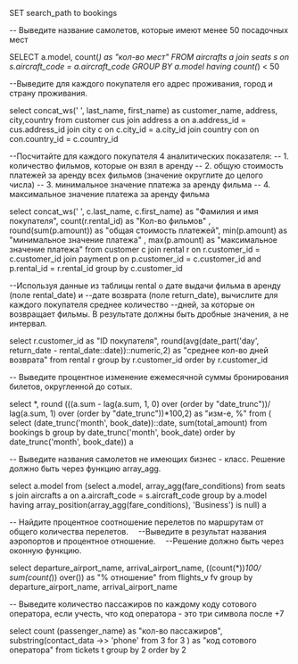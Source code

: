 SET search_path to bookings

-- Выведите название самолетов, которые имеют менее 50 посадочных мест

SELECT  a.model, count(*) as "кол-во мест"
 FROM  aircrafts a
 join seats s on s.aircraft_code = a.aircraft_code 
 GROUP BY a.model
 having count(*) < 50

--Выведите для каждого покупателя его адрес проживания, город и страну проживания.

select concat_ws(' ', last_name, first_name) as customer_name, address, city,country
from customer cus
join address a on a.address_id = cus.address_id 
join city c on c.city_id = a.city_id
join country con on con.country_id  = c.country_id

--Посчитайте для каждого покупателя 4 аналитических показателя:
--  1. количество фильмов, которые он взял в аренду
--  2. общую стоимость платежей за аренду всех фильмов (значение округлите до целого числа)
--  3. минимальное значение платежа за аренду фильма
--  4. максимальное значение платежа за аренду фильма

select concat_ws(' ', c.last_name, c.first_name) as "Фамилия и имя покупателя", 
count(r.rental_id) as "Кол-во фильмов" , 
round(sum(p.amount)) as "общая стоимость платежей", 
min(p.amount) as "минимальное значение платежа" ,
max(p.amount)  as "максимальное значение платежа"
from customer c 
join rental r on r.customer_id = c.customer_id 
join payment p on p.customer_id = c.customer_id and p.rental_id = r.rental_id 
group by c.customer_id 

--Используя данные из таблицы rental о дате выдачи фильма в аренду (поле rental_date) и 
--дате возврата (поле return_date), вычислите для каждого покупателя среднее количество 
--дней, за которые он возвращает фильмы. В результате должны быть дробные значения, а не интервал.

select r.customer_id as "ID покупателя", round(avg(date_part('day', return_date  - rental_date::date))::numeric,2) as "среднее кол-во дней возврата" 
from rental r 
group by r.customer_id 
order by r.customer_id
 
-- Выведите процентное изменение ежемесячной суммы бронирования билетов, округленной до сотых.

select *,
round (((a.sum - lag(a.sum, 1, 0) over (order by "date_trunc"))/
		 lag(a.sum, 1) over (order by "date_trunc"))*100,2) as "изм-е, %"
from (
select  (date_trunc('month', book_date))::date, sum(total_amount)
from bookings b 
group by date_trunc('month', book_date)
order by date_trunc('month', book_date)) a
 
-- Выведите названия самолетов не имеющих бизнес - класс. Решение должно быть через функцию array_agg.
 
 select a.model 
 from
 (select  a.model, array_agg(fare_conditions)
 from seats s 
 join aircrafts a on a.aircraft_code = s.aircraft_code
 group by a.model
 having array_position(array_agg(fare_conditions), 'Business') is null) a
 
 

-- Найдите процентное соотношение перелетов по маршрутам от общего количества перелетов.
 --Выведите в результат названия аэропортов и процентное отношение.
 --Решение должно быть через оконную функцию.

select departure_airport_name, arrival_airport_name, ((count(*))*100/ sum(count(*))  over()) as "% отношение"
from flights_v fv 
group by departure_airport_name, arrival_airport_name


-- Выведите количество пассажиров по каждому коду сотового оператора, если учесть, что код оператора - это три символа после +7

select count (passenger_name) as "кол-во пассажиров", 
substring(contact_data ->> 'phone' from 3 for 3 ) as "код сотового оператора"
from tickets t
group by 2
order by 2


	
	
		


	
